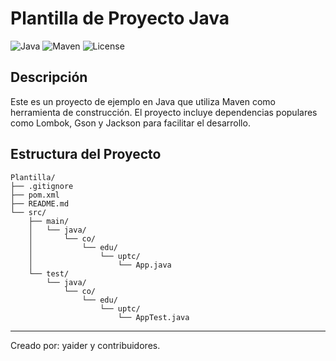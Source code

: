 # Plantilla de Proyecto Java

![Java](https://img.shields.io/badge/Java-21-blue)
![Maven](https://img.shields.io/badge/Maven-4.0.0-blue)
![License](https://img.shields.io/badge/License-MIT-green)

## Descripción

Este es un proyecto de ejemplo en Java que utiliza Maven como herramienta de construcción. El proyecto incluye dependencias populares como Lombok, Gson y Jackson para facilitar el desarrollo.

## Estructura del Proyecto

```plaintext
Plantilla/
├── .gitignore
├── pom.xml
├── README.md
└── src/
    ├── main/
    │   └── java/
    │       └── co/
    │           └── edu/
    │               └── uptc/
    │                   └── App.java
    └── test/
        └── java/
            └── co/
                └── edu/
                    └── uptc/
                        └── AppTest.java
```
<hr>Creado por: yaider y contribuidores.